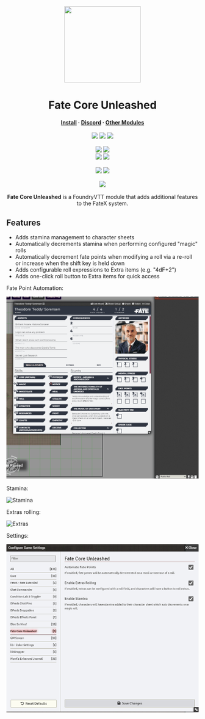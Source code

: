 <div align="center">
  <img src="https://i.imgur.com/gOZy3Jf.png" width="200" height="200"/>
</div>
<h1 align="center">Fate Core Unleashed</h1>

<h4 align="center">
  <a href="https://foundryvtt.com/packages/fate-core-unleashed">Install</a>
  ·
  <a href="https://discord.gg/Wq8AEV9bWb">Discord</a>
  ·
  <a href="https://dfreds-modules.com">Other Modules</a>
</h4>

<p align="center">
    <a href="https://github.com/DFreds/fate-core-unleashed/pulse"><img src="https://img.shields.io/github/last-commit/DFreds/fate-core-unleashed?style=for-the-badge&logo=github&color=7dc4e4&logoColor=D9E0EE&labelColor=302D41"/></a>
    <a href="https://github.com/DFreds/fate-core-unleashed/releases/latest"><img src="https://img.shields.io/github/v/release/DFreds/fate-core-unleashed?style=for-the-badge&logo=gitbook&color=8bd5ca&logoColor=D9E0EE&labelColor=302D41"/></a>
    <a href="https://github.com/DFreds/fate-core-unleashed/stargazers"><img src="https://img.shields.io/github/stars/DFreds/fate-core-unleashed?style=for-the-badge&logo=apachespark&color=eed49f&logoColor=D9E0EE&labelColor=302D41"/></a>
    <br/>
    <br/>
    <img src="https://img.shields.io/badge/dynamic/json.svg?url=https://raw.githubusercontent.com/DFreds/fate-core-unleashed/main/static/module.json&label=Foundry%20Version&query=$.compatibility.verified&colorB=fe6a1f&style=for-the-badge&logo=foundryvirtualtabletop">
    <a href="https://forge-vtt.com/bazaar#package=fate-core-unleashed"><img src="https://img.shields.io/badge/dynamic/json?label=Forge%20Installs&query=package.installs&suffix=%25&url=https://forge-vtt.com/api/bazaar/package/fate-core-unleashed&colorB=68a74f&style=for-the-badge&logo=condaforge"/></a>
    <br/>
    <img src="https://img.shields.io/github/downloads/DFreds/fate-core-unleashed/latest/fate-core-unleashed.zip?color=2b82fc&label=LATEST%20DOWNLOADS&style=for-the-badge">
    <img src="https://img.shields.io/github/downloads/DFreds/fate-core-unleashed/total?color=2b82fc&label=TOTAL%20DOWNLOADS&style=for-the-badge">
    <br/>
    <br/>
    <a href="https://www.patreon.com/dfreds"><img src="https://img.shields.io/badge/-Patreon-%23f96854?style=for-the-badge&logo=patreon"/></a>
    <a href="https://www.buymeacoffee.com/dfreds"><img src="https://img.shields.io/badge/-Buy%20Me%20A%20Coffee-%23ff813f?style=for-the-badge&logo=buymeacoffee"/></a>
    <br/>
    <br/>
    <a href="https://discord.gg/Wq8AEV9bWb"><img src="https://img.shields.io/discord/1200171647022403664?style=for-the-badge&logo=discord&label=Discord&labelColor=%231c1e1f&color=%235865f2&link=https%3A%2F%2Fdiscord.gg%2FWq8AEV9bWb"/></a>
</p>

<p align="center">
    <b>Fate Core Unleashed</b> is a FoundryVTT module that adds additional
    features to the FateX system.
</p>

## Features

- Adds stamina management to character sheets
- Automatically decrements stamina when performing configured "magic" rolls
- Automatically decrement fate points when modifying a roll via a re-roll or increase when the shift key is held down
- Adds configurable roll expressions to Extra items (e.g. "4dF+2")
- Adds one-click roll button to Extra items for quick access

Fate Point Automation:

![Fate Point Automation](./docs/fate-point-demo.gif)

Stamina:

![Stamina](./docs/stamina-demo.gif)

Extras rolling:

![Extras](./docs/extra-demo.gif)

Settings:

![Settings](./docs/settings.png)
